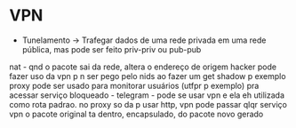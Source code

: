 # VPN
- Tunelamento -> Trafegar dados de uma rede privada em uma rede pública, mas pode ser feito priv-priv ou pub-pub

nat - qnd o pacote sai da rede, altera o endereço de origem
hacker pode fazer uso da vpn p n ser pego pelo nids ao fazer um get shadow p exemplo
proxy pode ser usado para monitorar usuários (utfpr p exemplo)
pra acessar serviço bloqueado - telegram - pode se usar vpn e ela eh utilizada como rota padrao. no proxy so da p usar http, vpn pode passar qlqr serviço
vpn o pacote original ta dentro, encapsulado, do pacote novo gerado
